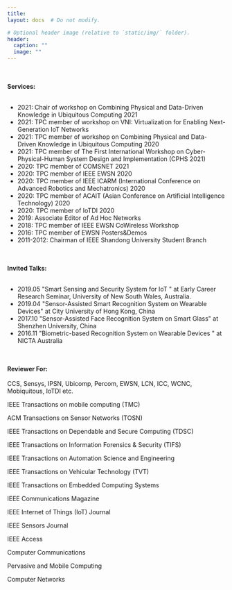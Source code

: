 ```yaml
---
title:
layout: docs  # Do not modify.

# Optional header image (relative to `static/img/` folder).
header:
  caption: ""
  image: ""
---
```

<br><br>
<b>Services: </b>
<br><br>
<ul>
<li>2021: Chair of workshop on Combining Physical and Data-Driven Knowledge in Ubiquitous Computing 2021</li>
<li>2021: TPC member of workshop on VNI: Virtualization for Enabling Next-Generation IoT Networks</li>
<li>2021: TPC member of workshop on Combining Physical and Data-Driven Knowledge in Ubiquitous Computing 2020</li>
<li>2021: TPC member of The First International Workshop on Cyber-Physical-Human System Design and Implementation (CPHS 2021)</li>
<li>2020: TPC member of COMSNET 2021</li>
<li>2020: TPC member of IEEE EWSN 2020</li>
<li>2020: TPC member of IEEE ICARM (International Conference on Advanced Robotics and Mechatronics) 2020</li>
<li>2020: TPC member of ACAIT (Asian Conference on Artificial Intelligence Technology) 2020</li>
<li>2020: TPC member of IoTDI 2020</li>
<li>2019: Associate Editor of Ad Hoc Networks</li>
<li>2018: TPC member of IEEE EWSN CoWireless Workshop</li>
<li>2016: TPC member of EWSN Posters&Demos</li>
<li>2011-2012: Chairman of IEEE Shandong University Student Branch</li>
</ul>


<br><br>
<b>Invited Talks: </b>
<br><br>
<ul>
<li>2019.05  "Smart Sensing and Security System for IoT " at Early Career Research Seminar, University of New South Wales, Australia.</li>
<li>2019.04  "Sensor-Assisted Smart Recognition System on Wearable Devices" at City University of Hong Kong, China</li>
<li>2017.10  "Sensor-Assisted Face Recognition System on Smart Glass" at Shenzhen University, China</li>
<li>2016.11  "Biometric-based Recognition System on Wearable Devices " at NICTA Australia</li>
</ul>


<br><br>
<b>Reviewer For: </b>
<br><br>
CCS, Sensys, IPSN, Ubicomp, Percom, EWSN, LCN, ICC, WCNC, Mobiquitous, IoTDI etc.

IEEE Transactions on mobile computing (TMC)

ACM Transactions on Sensor Networks (TOSN)

IEEE Transactions on Dependable and Secure Computing (TDSC)

IEEE Transactions on Information Forensics & Security (TIFS)

IEEE Transactions on Automation Science and Engineering

IEEE Transactions on Vehicular Technology (TVT)

IEEE Transactions on Embedded Computing Systems

IEEE Communications Magazine

IEEE Internet of Things (IoT) Journal

IEEE Sensors Journal

IEEE Access

Computer Communications

Pervasive and Mobile Computing

Computer Networks





